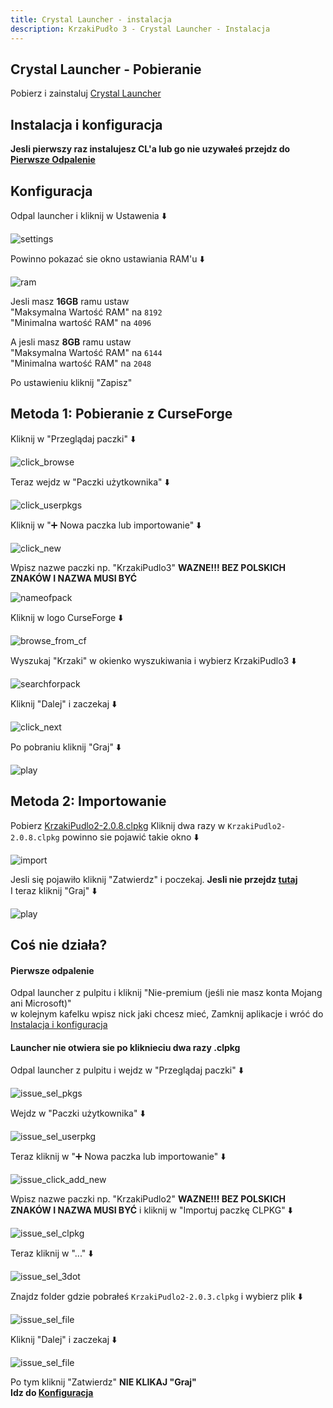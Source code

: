 ```yaml
---
title: Crystal Launcher - instalacja
description: KrzakiPudło 3 - Crystal Launcher - Instalacja
---
```


## Crystal Launcher - Pobieranie
Pobierz i zainstaluj [Crystal Launcher](https://crystal-launcher.pl/releases/redirector.php?fid=1)
## Instalacja i konfiguracja

**Jesli pierwszy raz instalujesz CL'a lub go nie uzywałeś przejdz do [Pierwsze Odpalenie](#pierwsze-odpalenie)**

## Konfiguracja
Odpal launcher i kliknij w Ustawenia ⬇️

![settings](../../../assets/kp2wp-screen/cl/settings.png)

Powinno pokazać sie okno ustawiania RAM'u ⬇️

![ram](../../../assets/kp2wp-screen/cl/ram.png)

Jesli masz **16GB** ramu ustaw <br>
"Maksymalna Wartość RAM" na `8192` <br>
"Minimalna wartość RAM" na `4096`

A jesli masz **8GB** ramu ustaw <br>
"Maksymalna Wartość RAM" na `6144` <br>
"Minimalna wartość RAM" na `2048`

Po ustawieniu kliknij "Zapisz" <br>

## Metoda 1: Pobieranie z CurseForge
Kliknij w "Przeglądaj paczki" ⬇️

![click_browse](../../../assets/kp2wp-screen/cl_downfromcf/click_browse.png)

Teraz wejdz w "Paczki użytkownika" ⬇️

![click_userpkgs](../../../assets/kp2wp-screen/cl_downfromcf/click_userpkgs.png)

Kliknij w "➕ Nowa paczka lub importowanie" ⬇️

![click_new](../../../assets/kp2wp-screen/cl_downfromcf/click_new.png)

Wpisz nazwe paczki np. "KrzakiPudlo3" **WAZNE!!! BEZ POLSKICH ZNAKÓW I NAZWA MUSI BYĆ**

![nameofpack](../../../assets/kp2wp-screen/cl_downfromcf/nameofpack.png)

Kliknij w logo CurseForge ⬇️

![browse_from_cf](../../../assets/kp2wp-screen/cl_downfromcf/browse_from_curseforge.png)

Wyszukaj "Krzaki" w okienko wyszukiwania i wybierz KrzakiPudlo3 ⬇️

![searchforpack](../../../assets/kp2wp-screen/cl_downfromcf/searchforkp2.png)

Kliknij "Dalej" i zaczekaj ⬇️

![click_next](../../../assets/kp2wp-screen/cl_downfromcf/click_next.png)

Po pobraniu kliknij "Graj" ⬇️

![play](../../../assets/kp2wp-screen/cl/play.png)

## Metoda 2: Importowanie
Pobierz [KrzakiPudlo2-2.0.8.clpkg](https://frog02-20559.wykr.es/KrzakiPudlo2-2.0.8.clpkg)
Kliknij dwa razy w `KrzakiPudlo2-2.0.8.clpkg` powinno sie pojawić takie okno ⬇️

![import](../../../assets/kp2wp-screen/cl/import.png)

Jesli się pojawiło kliknij "Zatwierdz" i poczekaj. **Jesli nie przejdz [tutaj](#launcher-nie-otwiera-sie-po-kliknieciu-dwa-razy-clpkg)** <br>
I teraz kliknij "Graj" ⬇️

![play](../../../assets/kp2wp-screen/cl/play.png)

## Coś nie działa?
#### Pierwsze odpalenie
Odpal launcher z pulpitu i kliknij "Nie-premium (jeśli nie masz konta Mojang ani Microsoft)" <br>
w kolejnym kafelku wpisz nick jaki chcesz mieć, Zamknij aplikacje i wróć do [Instalacja i konfiguracja](#instalacja-i-konfiguracja)
#### Launcher nie otwiera sie po kliknieciu dwa razy .clpkg
Odpal launcher z pulpitu i wejdz w "Przeglądaj paczki" ⬇️

![issue_sel_pkgs](../../../assets/kp2wp-screen/cl/issue_sel_packages.png)

Wejdz w "Paczki użytkownika" ⬇️

![issue_sel_userpkg](../../../assets/kp2wp-screen/cl/issue_sel_userpkgs.png)

Teraz kliknij w "➕ Nowa paczka lub importowanie" ⬇️

![issue_click_add_new](../../../assets/kp2wp-screen/cl/issue_click_add_new.png)

Wpisz nazwe paczki np. "KrzakiPudlo2" **WAZNE!!! BEZ POLSKICH ZNAKÓW I NAZWA MUSI BYĆ** i kliknij w "Importuj paczkę CLPKG" ⬇️

![issue_sel_clpkg](../../../assets/kp2wp-screen/cl/issue_sel_clpkg.png)

Teraz kliknij w "..." ⬇️

![issue_sel_3dot](../../../assets/kp2wp-screen/cl/issue_sel_3dot.png)

Znajdz folder gdzie pobrałeś `KrzakiPudlo2-2.0.3.clpkg` i wybierz plik ⬇️

![issue_sel_file](../../../assets/kp2wp-screen/cl/issue_sel_file.png)

Kliknij "Dalej" i zaczekaj ⬇️

![issue_sel_file](../../../assets/kp2wp-screen/cl/issue_click-confirm.png)

Po tym kliknij "Zatwierdz"
**NIE KLIKAJ "Graj"** <br>
**Idz do [Konfiguracja](#konfiguracja)**